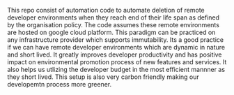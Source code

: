 This repo consist of automation code to automate deletion of remote developer environments when they reach end of their life span as defined by the organisation policy. The code assumes these remote environments are hosted on google cloud platform. This paradigm can be practiced on any infrastructure provider which supports immutability. Its a good practice if we can have remote developer environments which are dynamic in nature and short lived. It greatly improves developer productivity and has positive impact on environmental promotion process of new features and services. It also helps us utlizing the developer budget in the most efficient mannner as they short lived. This setup is also very carbon friendly making our developemtn process more greener.